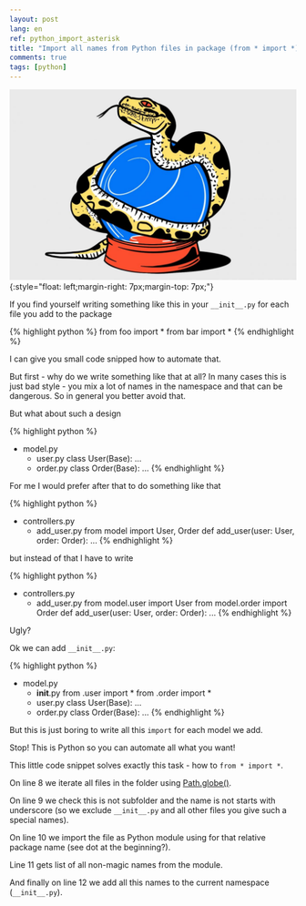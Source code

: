```yaml
---
layout: post
lang: en
ref: python_import_asterisk
title: "Import all names from Python files in package (from * import *)"
comments: true
tags: [python]
---
```

![](/images/python_import.jpg){:style="float: left;margin-right: 7px;margin-top: 7px;"}

If you find yourself writing something like this in your `__init__.py` for each file you
add to the package

{% highlight python %}
from foo import *
from bar import *
{% endhighlight %}

I can give you small code snipped how to automate that.

But first - why do we write something like that at all?
In many cases this is just bad style  - you mix a lot of names in the namespace
and that can be dangerous. So in general you better avoid that.

But what about such a design

{% highlight python %}
- model.py
    - user.py
        class User(Base):
            ...
    - order.py
        class Order(Base):
            ...
{% endhighlight %}

For me I would prefer after that to do something like that

{% highlight python %}
- controllers.py
    - add_user.py
        from model import User, Order
        def add_user(user: User, order: Order):
            ...
{% endhighlight %}

but instead of that I have to write

{% highlight python %}
- controllers.py
    - add_user.py
        from model.user import User
        from model.order import Order
        def add_user(user: User, order: Order):
            ...
{% endhighlight %}

Ugly?

Ok we can add `__init__.py`:

{% highlight python %}
- model.py
    - __init__.py
        from .user import *
        from .order import *
    - user.py
        class User(Base):
            ...
    - order.py
        class Order(Base):
            ...
{% endhighlight %}

But this is just boring to write all this `import` for each model we add.

Stop! This is Python so you can automate all what you want!

This little code snippet solves exactly this task - how to `from * import *`.
<script src="https://gist.github.com/andgineer/141f97164aaea12215cf9a2aed332c1d.js"></script>

On line 8 we iterate all files in the folder using 
[Path.globe()](https://docs.python.org/3/library/pathlib.html#pathlib.Path.glob).

On line 9 we check this is not subfolder and the name is not starts with underscore 
(so we exclude `__init__.py` and all other files you give such a special names).

On line 10 we import the file as Python module using for that relative package name
(see dot at the beginning?).

Line 11 gets list of all non-magic names from the module.

And finally on line 12 we add all this names to the current namespace (`__init__.py`).
